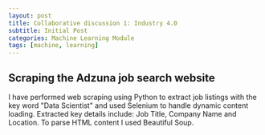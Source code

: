 ```yaml
---
layout: post
title: Collaborative discussion 1: Industry 4.0 
subtitle: Initial Post
categories: Machine Learning Module
tags: [machine, learning]
---
```


## Scraping the Adzuna job search website

I have performed web scraping using Python to extract job listings with the key word "Data Scientist" and used Selenium to handle dynamic content loading. Extracted key details include: Job Title, Company Name and Location. To parse HTML content I used Beautiful Soup. 

